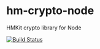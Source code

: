# hm-crypto-node
HMKit crypto library for Node




[![Build Status](https://travis-ci.org/highmobility/hm-crypto-node.svg?branch=master)](https://travis-ci.org/highmobility/hm-crypto-node)

